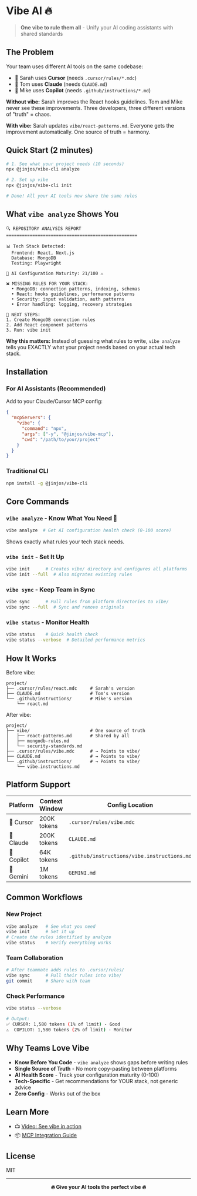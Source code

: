 # Vibe AI 🔥

> **One vibe to rule them all** - Unify your AI coding assistants with shared standards

## The Problem

Your team uses different AI tools on the same codebase:
- 📄 Sarah uses **Cursor** (needs `.cursor/rules/*.mdc`)
- 🤖 Tom uses **Claude** (needs `CLAUDE.md`)  
- 🐙 Mike uses **Copilot** (needs `.github/instructions/*.md`)

**Without vibe:** Sarah improves the React hooks guidelines. Tom and Mike never see these improvements. Three developers, three different versions of "truth" = chaos.

**With vibe:** Sarah updates `vibe/react-patterns.md`. Everyone gets the improvement automatically. One source of truth = harmony.

## Quick Start (2 minutes)

```bash
# 1. See what your project needs (10 seconds)
npx @jinjos/vibe-cli analyze

# 2. Set up vibe
npx @jinjos/vibe-cli init

# Done! All your AI tools now share the same rules
```

## What `vibe analyze` Shows You

```
🔍 REPOSITORY ANALYSIS REPORT
==================================================

📊 Tech Stack Detected:
  Frontend: React, Next.js
  Database: MongoDB
  Testing: Playwright

🤖 AI Configuration Maturity: 21/100 ⚠️

❌ MISSING RULES FOR YOUR STACK:
  • MongoDB: connection patterns, indexing, schemas
  • React: hooks guidelines, performance patterns
  • Security: input validation, auth patterns
  • Error handling: logging, recovery strategies

🎯 NEXT STEPS:
1. Create MongoDB connection rules
2. Add React component patterns
3. Run: vibe init
```

**Why this matters:** Instead of guessing what rules to write, `vibe analyze` tells you EXACTLY what your project needs based on your actual tech stack.

## Installation

### For AI Assistants (Recommended)
Add to your Claude/Cursor MCP config:
```json
{
  "mcpServers": {
    "vibe": {
      "command": "npx",
      "args": ["-y", "@jinjos/vibe-mcp"],
      "cwd": "/path/to/your/project"
    }
  }
}
```

### Traditional CLI
```bash
npm install -g @jinjos/vibe-cli
```

## Core Commands

### `vibe analyze` - Know What You Need 🎯
```bash
vibe analyze  # Get AI configuration health check (0-100 score)
```
Shows exactly what rules your tech stack needs.

### `vibe init` - Set It Up
```bash
vibe init      # Creates vibe/ directory and configures all platforms
vibe init --full  # Also migrates existing rules
```

### `vibe sync` - Keep Team in Sync
```bash
vibe sync      # Pull rules from platform directories to vibe/
vibe sync --full  # Sync and remove originals
```

### `vibe status` - Monitor Health
```bash
vibe status    # Quick health check
vibe status --verbose  # Detailed performance metrics
```

## How It Works

Before vibe:
```
project/
├── .cursor/rules/react.mdc     # Sarah's version
├── CLAUDE.md                   # Tom's version  
└── .github/instructions/       # Mike's version
    └── react.md               
```

After vibe:
```
project/
├── vibe/                       # One source of truth
│   ├── react-patterns.md       # Shared by all
│   ├── mongodb-rules.md
│   └── security-standards.md
├── .cursor/rules/vibe.mdc      # → Points to vibe/
├── CLAUDE.md                   # → Points to vibe/
└── .github/instructions/       # → Points to vibe/
    └── vibe.instructions.md
```

## Platform Support

| Platform | Context Window | Config Location |
|----------|---------------|-----------------|
| 🎯 Cursor | 200K tokens | `.cursor/rules/vibe.mdc` |
| 🤖 Claude | 200K tokens | `CLAUDE.md` |
| 🐙 Copilot | 64K tokens | `.github/instructions/vibe.instructions.md` |
| 💎 Gemini | 1M tokens | `GEMINI.md` |

## Common Workflows

### New Project
```bash
vibe analyze   # See what you need
vibe init      # Set it up
# Create the rules identified by analyze
vibe status    # Verify everything works
```

### Team Collaboration
```bash
# After teammate adds rules to .cursor/rules/
vibe sync      # Pull their rules into vibe/
git commit     # Share with team
```

### Check Performance
```bash
vibe status --verbose

# Output:
✅ CURSOR: 1,580 tokens (1% of limit) - Good
⚠️  COPILOT: 1,580 tokens (2% of limit) - Monitor
```

## Why Teams Love Vibe

- **Know Before You Code** - `vibe analyze` shows gaps before writing rules
- **Single Source of Truth** - No more copy-pasting between platforms
- **AI Health Score** - Track your configuration maturity (0-100)
- **Tech-Specific** - Get recommendations for YOUR stack, not generic advice
- **Zero Config** - Works out of the box

## Learn More

- 📺 [Video: See vibe in action](https://youtu.be/MWqZc-JK8VM)
- 📦 [MCP Integration Guide](https://npmjs.com/package/@jinjos/vibe-mcp)

## License

MIT

---

<div align="center">

**🔥 Give your AI tools the perfect vibe 🔥**

</div>
